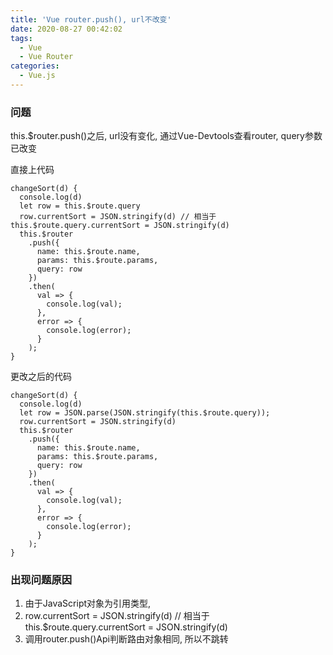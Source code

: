 ```yaml
---
title: 'Vue router.push(), url不改变'
date: 2020-08-27 00:42:02
tags:
  - Vue
  - Vue Router
categories:
  - Vue.js
---
```


### 问题

this.$router.push()之后, url没有变化, 通过Vue-Devtools查看router, query参数已改变

<!-- more -->

直接上代码

```
changeSort(d) {
  console.log(d)
  let row = this.$route.query
  row.currentSort = JSON.stringify(d) // 相当于 this.$route.query.currentSort = JSON.stringify(d)
  this.$router
    .push({
      name: this.$route.name,
      params: this.$route.params,
      query: row
    })
    .then(
      val => {
        console.log(val);
      },
      error => {
        console.log(error);
      }
    );
}
```

更改之后的代码

```
changeSort(d) {
  console.log(d)
  let row = JSON.parse(JSON.stringify(this.$route.query));
  row.currentSort = JSON.stringify(d)
  this.$router
    .push({
      name: this.$route.name,
      params: this.$route.params,
      query: row
    })
    .then(
      val => {
        console.log(val);
      },
      error => {
        console.log(error);
      }
    );
}
```

### 出现问题原因

1. 由于JavaScript对象为引用类型,
2. row.currentSort = JSON.stringify(d) // 相当于 this.$route.query.currentSort = JSON.stringify(d)
3. 调用router.push()Api判断路由对象相同, 所以不跳转
